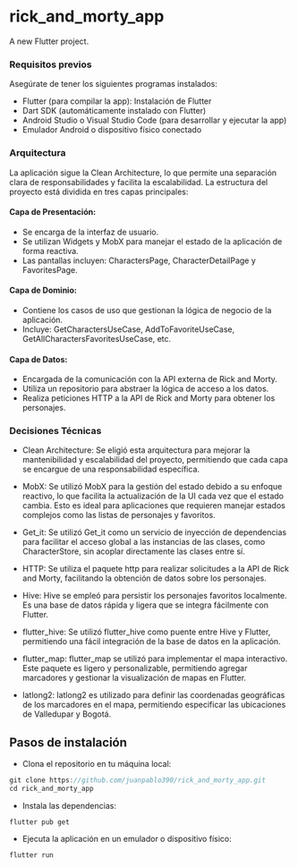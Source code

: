 # rick_and_morty_app

A new Flutter project.

### Requisitos previos

Asegúrate de tener los siguientes programas instalados:

- Flutter (para compilar la app): Instalación de Flutter
- Dart SDK (automáticamente instalado con Flutter)
- Android Studio o Visual Studio Code (para desarrollar y ejecutar la app)
- Emulador Android o dispositivo físico conectado

### Arquitectura
La aplicación sigue la Clean Architecture, lo que permite una separación clara de responsabilidades y facilita la escalabilidad. La estructura del proyecto está dividida en tres capas principales:

#### Capa de Presentación:

- Se encarga de la interfaz de usuario.
- Se utilizan Widgets y MobX para manejar el estado de la aplicación de forma reactiva.
- Las pantallas incluyen: CharactersPage, CharacterDetailPage y FavoritesPage.

#### Capa de Dominio:

- Contiene los casos de uso que gestionan la lógica de negocio de la aplicación.
- Incluye: GetCharactersUseCase, AddToFavoriteUseCase, GetAllCharactersFavoritesUseCase, etc.

#### Capa de Datos:

- Encargada de la comunicación con la API externa de Rick and Morty.
- Utiliza un repositorio para abstraer la lógica de acceso a los datos.
- Realiza peticiones HTTP a la API de Rick and Morty para obtener los personajes.

### Decisiones Técnicas

- Clean Architecture: Se eligió esta arquitectura para mejorar la mantenibilidad y escalabilidad del proyecto, permitiendo que cada capa se encargue de una responsabilidad específica.

- MobX: Se utilizó MobX para la gestión del estado debido a su enfoque reactivo, lo que facilita la actualización de la UI cada vez que el estado cambia. Esto es ideal para aplicaciones que requieren manejar estados complejos como las listas de personajes y favoritos.

- Get_it: Se utilizó Get_it como un servicio de inyección de dependencias para facilitar el acceso global a las instancias de las clases, como CharacterStore, sin acoplar directamente las clases entre sí.

- HTTP: Se utiliza el paquete http para realizar solicitudes a la API de Rick and Morty, facilitando la obtención de datos sobre los personajes.

- Hive: Hive se empleó para persistir los personajes favoritos localmente. Es una base de datos rápida y ligera que se integra fácilmente con Flutter.

- flutter_hive: Se utilizó flutter_hive como puente entre Hive y Flutter, permitiendo una fácil integración de la base de datos en la aplicación.

- flutter_map: flutter_map se utilizó para implementar el mapa interactivo. Este paquete es ligero y personalizable, permitiendo agregar marcadores y gestionar la visualización de mapas en Flutter.

- latlong2: latlong2 es utilizado para definir las coordenadas geográficas de los marcadores en el mapa, permitiendo especificar las ubicaciones de Valledupar y Bogotá.

## Pasos de instalación

- Clona el repositorio en tu máquina local:

```javascript
git clone https://github.com/juanpablo390/rick_and_morty_app.git
cd rick_and_morty_app
```
- Instala las dependencias:

```
flutter pub get
```

- Ejecuta la aplicación en un emulador o dispositivo físico:

```
flutter run
```
